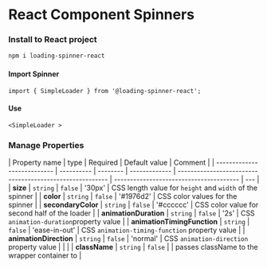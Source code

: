 # React Component Spinners

### Install to React project

```bash
npm i loading-spinner-react
```

#### Import Spinner

```JSX
import { SimpleLoader } from '@loading-spinner-react';
```

#### Use

```JSX
<SimpleLoader >
```

### Manage Properties

| Property name               | type       | Required | Default value | Comment                                                  |
| --------------------------- | ---------- | -------- | ------------- | -------------------------------------------------------- | --------------------------------------- | --- |
| **size**                    | `string`   | `false`  | '30px'        | CSS length value for `height` and `width` of the spinner |
| **color**                   | `string`   | `false`  | '#1976d2'     | CSS color values for the spinner                         |
| **secondaryColor**          | `string`   | `false`  | '#cccccc'     | CSS color value for second half of the loader            |
| **animationDuration**       | `string`   | `false`  | '2s'          | CSS `animation-duration`property value                   |
| **animationTimingFunction** | `string`   | `false`  | 'ease-in-out' | CSS `animation-timing-function` property value           |
| **animationDirection**      | `string`   | `false`  | 'normal'      | CSS `animation-direction` property value                 |
| <!--                        | **styles** | `number` | `false`       | 2                                                        | number of spins during single animation | --> |
| **className**               | `string`   | `false`  |               | passes className to the wrapper container to             |

<!-- <body>
<style>
  tr {
    style: border: 1px solid black;
  }
</style>
<table>
  <thead>
    <tr>
      <th>Definition list</th>
      <th>Markdown in HTML</th>
    </tr>
  </thead>
  <tbody>
    <tr>
      <td>Is something people use sometimes.</td>
      <td>Does *not* work **very** well. Use HTML <em>tags</em>.</td>
    </tr>
  </tbody>
</table>
<body> -->
